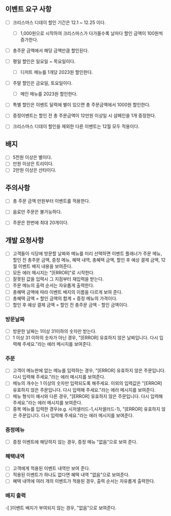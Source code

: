## 이벤트 요구 사항

- [ ] 크리스마스 디데이 할인 기간은 12.1 ~ 12.25 이다.
  - [ ] 1,000원으로 시작하여 크리스마스가 다가올수록 날마다 할인 금액이 100원씩 증가한다.
- [ ] 총주문 금액에서 해당 금액만큼 할인된다.
- [ ] 평일 할인은 일요일 ~ 목요일이다.
  - [ ] 디저트 메뉴를 1개당 2023원 할인한다.
- [ ] 주말 할인은 금요일, 토요일이다.
  - [ ] 메인 메뉴를 2023원 할인한다.
- [ ] 특별 할인은 이벤트 달력에 별이 있으면 총 주문금액에서 1000원 할인한다.
- [ ] 증정이벤트는 할인 전 총 주문금액이 12만원 이상일 시 샴페인을 1개 증정한다.
- [ ] 크리스마스 디데이 할인을 제외한 다른 이벤트는 12월 모두 적용이다. 


## 배지

- [ ] 5천원 이상은 별이다.
- [ ] 만원 이상은 트리이다.
- [ ] 2만원 이상은 산타이다.

## 주의사항

- [ ] 총 주문 금액 만원부터 이벤트를 적용한다.
- [ ] 음료만 주문은 불가능하다.
- [ ] 주문은 한번에 최대 20개이다.


## 개발 요청사항
- [ ] 고객들이 식당에 방문할 날짜와 메뉴를 미리 선택하면 이벤트 플래너가 주문 메뉴, 할인 전 총주문 금액, 증정 메뉴, 혜택 내역, 총혜택 금액, 할인 후 예상 결제 금액, 12월 이벤트 배지 내용을 보여준다.
- [ ] 모든 에러 메시지는 "[ERROR]"로 시작한다.
- [ ] 잘못된 값을 입력시 그 지점부터 재입력을 받는다.
- [ ] 주문 메뉴의 출력 순서는 자유롭게 출력한다.
- [ ] 총혜택 금액에 따라 이벤트 배지의 이름을 다르게 보여 준다.
- [ ] 총혜택 금액 = 할인 금액의 합계 + 증정 메뉴의 가격이다.
- [ ] 할인 후 예상 결제 금액 = 할인 전 총주문 금액 - 할인 금액이다.

### 방문날짜
- [ ] 방문한 날짜는 1이상 31이하의 숫자만 받는다.
- [ ] 1 이상 31 이하의 숫자가 아닌 경우, "[ERROR] 유효하지 않은 날짜입니다. 다시 입력해 주세요."라는 에러 메시지를 보여준다.

### 주문
- [ ] 고객이 메뉴판에 없는 메뉴를 입력하는 경우, "[ERROR] 유효하지 않은 주문입니다. 다시 입력해 주세요."라는 에러 메시지를 보여준다.
- [ ] 메뉴의 개수는 1 이상의 숫자만 입력되도록 해주세요. 이외의 입력값은 "[ERROR] 유효하지 않은 주문입니다. 다시 입력해 주세요."라는 에러 메시지를 보여준다.
- [ ] 메뉴 형식이 예시와 다른 경우, "[ERROR] 유효하지 않은 주문입니다. 다시 입력해 주세요."라는 에러 메시지를 보여준다.
- [ ] 중복 메뉴를 입력한 경우(e.g. 시저샐러드-1,시저샐러드-1), "[ERROR] 유효하지 않은 주문입니다. 다시 입력해 주세요."라는 에러 메시지를 보여준다.

### 증정메뉴
- [ ] 증정 이벤트에 해당하지 않는 경우, 증정 메뉴 "없음"으로 보여 준다.

### 혜택내역
- [ ] 고객에게 적용된 이벤트 내역만 보여 준다.
- [ ] 적용된 이벤트가 하나도 없다면 혜택 내역 "없음"으로 보여준다.
- [ ] 혜택 내역에 여러 개의 이벤트가 적용된 경우, 출력 순서는 자유롭게 출력한다.

### 배지 출력
-[ ]이벤트 배지가 부여되지 않는 경우, "없음"으로 보여준다.